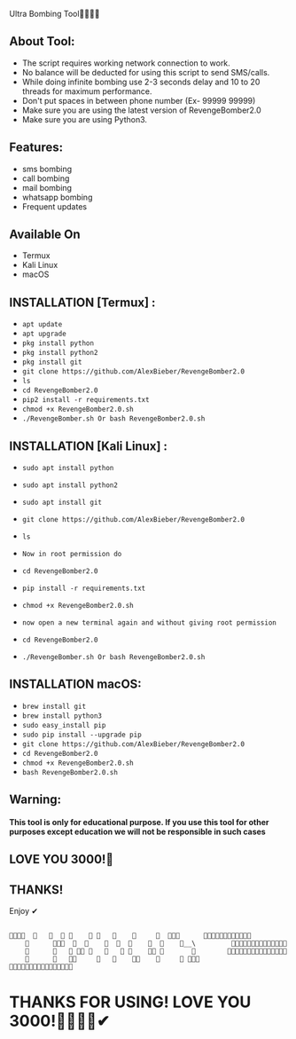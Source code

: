 
  Ultra Bombing Tool🔴🔴🔴🔴


##

## About Tool:

- The script requires working network connection to work.
- No balance will be deducted for using this script to send SMS/calls.
- While doing infinite bombing use 2-3 seconds delay and 10 to 20 threads for maximum performance.
- Don't put spaces in between phone number (Ex- 99999 99999)
- Make sure you are using the latest version of RevengeBomber2.0
- Make sure you are using Python3.

## Features:

- sms bombing
- call bombing
- mail bombing
- whatsapp bombing
- Frequent updates

## Available On
- Termux
- Kali Linux
- macOS


## INSTALLATION [Termux] :

* `apt update`
* `apt upgrade`
* `pkg install python`
* `pkg install python2`
* `pkg install git`
* `git clone https://github.com/AlexBieber/RevengeBomber2.0`
* `ls`
* `cd RevengeBomber2.0`
* `pip2 install -r requirements.txt`
* `chmod +x RevengeBomber2.0.sh`
* `./RevengeBomber.sh Or bash RevengeBomber2.0.sh`

## INSTALLATION [Kali Linux] :

* `sudo apt install python`
* `sudo apt install python2`
* `sudo apt install git`
* `git clone https://github.com/AlexBieber/RevengeBomber2.0`
* `ls`
* `Now in root permission do`
* `cd RevengeBomber2.0`
* `pip install -r requirements.txt`
* `chmod +x RevengeBomber2.0.sh`

* `now open a new terminal again and without giving root permission` 
* `cd RevengeBomber2.0`
* `./RevengeBomber.sh Or bash RevengeBomber2.0.sh`

## INSTALLATION macOS:

* `brew install git`
* `brew install python3`
* `sudo easy_install pip`
* `sudo pip install --upgrade pip`
* `git clone https://github.com/AlexBieber/RevengeBomber2.0`
* `cd RevengeBomber2.0`
* `chmod +x RevengeBomber2.0.sh`
* `bash RevengeBomber2.0.sh`


## Warning:
#### This tool is only for educational purpose. If you use this tool for other purposes except education we will not be responsible in such cases
  

## LOVE YOU 3000!🔴

  
 ## THANKS!  
   Enjoy ✔
 ## 
    🔴🔴🔴🔴  🔴   🔴  🔴 🔴    🔴 🔴   🔴    🔴     🔴  🔴🔴🔴      🔴🔴🔴🔴🔴🔴🔴🔴🔴🔴🔴🔴
        🔴      🔴🔴🔴  🔴  🔴    🔴  🔴  🔴    🔴  🔴    🔴__\         🔴🔴🔴🔴🔴🔴🔴🔴🔴🔴🔴🔴🔴🔴
        🔴      🔴   🔴 🔴🔴 🔴   🔴   🔴 🔴    🔴🔴 🔴       🔴        🔴🔴🔴🔴🔴🔴🔴🔴🔴🔴🔴🔴🔴🔴🔴
        🔴      🔴   🔴🔴     🔴   🔴    🔴🔴    🔴     🔴 🔴🔴🔴        🔴🔴🔴🔴🔴🔴🔴🔴🔴🔴🔴🔴🔴🔴🔴🔴


# THANKS FOR USING! LOVE YOU 3000!🔴🔴🔴🔴✔

